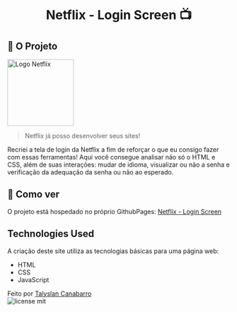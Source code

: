 <h1 align="center"> Netflix - Login Screen 📺</h1>

<!-- <img src="https://github.com/Talyslan/Gerador-de-Cancelamento/assets/78499700/79dc42a1-54ff-421d-be7a-a9fb8cabc11b" alt="Layout no Computador" />
<img src="https://github.com/Talyslan/Gerador-de-Cancelamento/assets/78499700/c56c83f7-6098-43a5-a9b3-26fd7c7ebfc4" alt="Layout no Celular" /> -->


## 🗿 O Projeto
<img height="150" src="https://media.tenor.com/WaP8sT953fEAAAAi/netflix-logo.gif" alt="Logo Netflix"></img>

<blockquote>Netflix já posso desenvolver seus sites!</blockquote>
Recriei a tela de login da Netflix a fim de reforçar o que eu consigo fazer com essas ferramentas! Aqui você consegue analisar não só o HTML e CSS, além de suas interações: mudar de idioma, visualizar ou não a senha e verificação da adequação da senha ou não ao esperado.

## 📌 Como ver

O projeto está hospedado no próprio GithubPages:
[Netflix - Login Screen](https://talyslan.github.io/Netflix-Login/)


## Technologies Used

A criação deste site utiliza as tecnologias básicas para uma página web:

- HTML
- CSS
- JavaScript

Feito por <a href="https://github.com/Talyslan">Talyslan Canabarro</a>
<br/>
<img src="https://img.shields.io/badge/license-MIT-8A2BE2" alt="license mit" />
